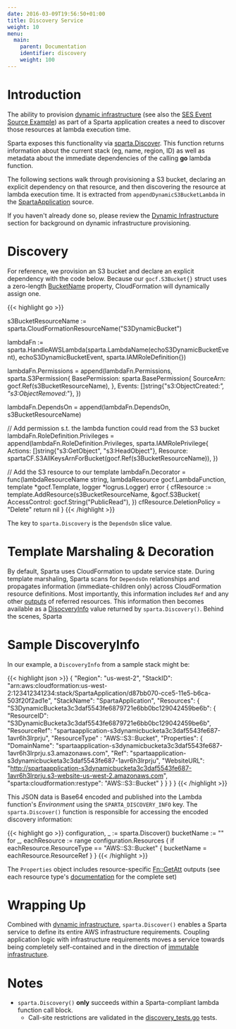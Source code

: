 ```yaml
---
date: 2016-03-09T19:56:50+01:00
title: Discovery Service
weight: 10
menu:
  main:
    parent: Documentation
    identifier: discovery
    weight: 100
---
```


# Introduction

The ability to provision [dynamic infrastructure](/docs/dynamic_infrastructure) (see also the [SES Event Source Example](/docs/eventsources/ses/#dynamic-resources:d680e8a854a7cbad6d490c445cba2eba)) as part of a Sparta application creates a need to discover those resources at lambda execution time.

Sparta exposes this functionality via [sparta.Discover](https://godoc.org/github.com/mweagle/Sparta#Discover).  This function returns information about the current stack (eg, name, region, ID) as well as metadata about the immediate dependencies of the calling **go** lambda function.

The following sections walk through provisioning a S3 bucket, declaring an explicit dependency on that resource, and then discovering the resource at lambda execution time.  It is extracted from `appendDynamicS3BucketLambda` in the  [SpartaApplication](https://github.com/mweagle/SpartaApplication/blob/master/application.go) source.

If you haven't already done so, please review the [Dynamic Infrastructure](/docs/dynamic_infrastructure) section for background on dynamic infrastructure provisioning.


# Discovery

For reference, we provision an S3 bucket and declare an explicit dependency with the code below.  Because our `gocf.S3Bucket{}` struct uses a zero-length [BucketName](http://docs.aws.amazon.com/AWSCloudFormation/latest/UserGuide/aws-properties-s3-bucket.html#cfn-s3-bucket-name) property, CloudFormation will dynamically assign one.

{{< highlight go >}}

s3BucketResourceName := sparta.CloudFormationResourceName("S3DynamicBucket")

lambdaFn := sparta.HandleAWSLambda(sparta.LambdaName(echoS3DynamicBucketEvent),
  echoS3DynamicBucketEvent,
  sparta.IAMRoleDefinition{})

lambdaFn.Permissions = append(lambdaFn.Permissions,
  sparta.S3Permission{
    BasePermission: sparta.BasePermission{
      SourceArn: gocf.Ref(s3BucketResourceName),
    },
    Events: []string{"s3:ObjectCreated:*",
                      "s3:ObjectRemoved:*"},
  })

lambdaFn.DependsOn = append(lambdaFn.DependsOn, s3BucketResourceName)

// Add permission s.t. the lambda function could read from the S3 bucket
lambdaFn.RoleDefinition.Privileges = append(lambdaFn.RoleDefinition.Privileges,
  sparta.IAMRolePrivilege{
    Actions:  []string{"s3:GetObject",
                       "s3:HeadObject"},
    Resource: spartaCF.S3AllKeysArnForBucket(gocf.Ref(s3BucketResourceName)),
  })

// Add the S3 resource to our template
lambdaFn.Decorator = func(lambdaResourceName string,
  lambdaResource gocf.LambdaFunction,
  template *gocf.Template,
  logger *logrus.Logger) error {
  cfResource := template.AddResource(s3BucketResourceName, &gocf.S3Bucket{
    AccessControl: gocf.String("PublicRead"),
  })
  cfResource.DeletionPolicy = "Delete"
  return nil
}
{{< /highlight >}}

The key to `sparta.Discovery` is the `DependsOn` slice value.

# Template Marshaling & Decoration

By default, Sparta uses CloudFormation to update service state.  During template marshaling, Sparta scans for `DependsOn` relationships and propagates information (immediate-children only) across CloudFormation resource definitions.  Most importantly, this information includes `Ref` and any other [outputs](https://github.com/mweagle/Sparta/blob/master/cloudformation_resources.go#L24) of referred resources.  This information then becomes available as a [DisocveryInfo](https://godoc.org/github.com/mweagle/Sparta#DiscoveryInfo) value returned by `sparta.Discovery()`. Behind the scenes, Sparta

# Sample DiscoveryInfo


In our example, a `DiscoveryInfo` from a sample stack might be:

{{< highlight json >}}
{
    "Region": "us-west-2",
    "StackID": "arn:aws:cloudformation:us-west-2:123412341234:stack/SpartaApplication/d87bb070-cce5-11e5-b6ca-503f20f2ad1e",
    "StackName": "SpartaApplication",
    "Resources": {
        "S3DynamicBucketa3c3daf5543fe6879721e6bb0bc129042459be6b": {
            "ResourceID": "S3DynamicBucketa3c3daf5543fe6879721e6bb0bc129042459be6b",
            "ResourceRef": "spartaapplication-s3dynamicbucketa3c3daf5543fe687-1avr6h3lrprju",
            "ResourceType" : "AWS::S3::Bucket",
            "Properties": {
                "DomainName": "spartaapplication-s3dynamicbucketa3c3daf5543fe687-1avr6h3lrprju.s3.amazonaws.com",
                "Ref": "spartaapplication-s3dynamicbucketa3c3daf5543fe687-1avr6h3lrprju",
                "WebsiteURL": "http://spartaapplication-s3dynamicbucketa3c3daf5543fe687-1avr6h3lrprju.s3-website-us-west-2.amazonaws.com",
                "sparta:cloudformation:restype": "AWS::S3::Bucket"
            }
        }
    }
}
{{< /highlight >}}


This JSON data is Base64 encoded and published into the Lambda function's _Environment_ using the `SPARTA_DISCOVERY_INFO` key. The `sparta.Discover()` function is responsible for
accessing the encoded discovery information:

{{< highlight go >}}
configuration, _ := sparta.Discover()
bucketName := ""
for _, eachResource := range configuration.Resources {
  if eachResource.ResourceType == "AWS::S3::Bucket" {
    bucketName = eachResource.ResourceRef
  }
}
{{< /highlight >}}


The `Properties` object includes resource-specific [Fn::GetAtt](http://docs.aws.amazon.com/AWSCloudFormation/latest/UserGuide/intrinsic-function-reference-getatt.html) outputs (see each resource type's [documentation](http://docs.aws.amazon.com/AWSCloudFormation/latest/UserGuide/aws-template-resource-type-ref.html) for the complete set)

# Wrapping Up

Combined with [dynamic infrastructure](/docs/dynamic_infrastructure), `sparta.Discover()` enables a Sparta service to define its entire AWS infrastructure requirements.  Coupling application logic with infrastructure requirements moves a service towards being completely self-contained and in the direction of [immutable infrastructure](https://fugue.co/oreilly/).

# Notes
  - `sparta.Discovery()` **only** succeeds within a Sparta-compliant lambda function call block.
    - Call-site restrictions are validated in the [discovery_tests.go](https://github.com/mweagle/Sparta/blob/master/discovery_test.go) tests.
